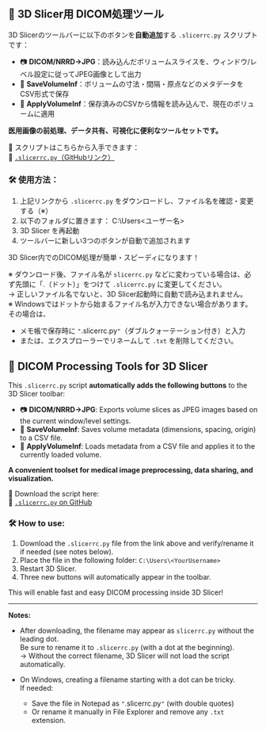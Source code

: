 ## 🧰 3D Slicer用 DICOM処理ツール  
  
3D Slicerのツールバーに以下のボタンを**自動追加**する `.slicerrc.py` スクリプトです：  
  
- 📷 **DICOM/NRRD→JPG**：読み込んだボリュームスライスを、ウィンドウ/レベル設定に従ってJPEG画像として出力  
- 💾 **SaveVolumeInf**：ボリュームの寸法・間隔・原点などのメタデータをCSV形式で保存  
- 📂 **ApplyVolumeInf**：保存済みのCSVから情報を読み込んで、現在のボリュームに適用  
  
**医用画像の前処理、データ共有、可視化に便利なツールセットです。**  
  
📎 スクリプトはこちらから入手できます：    
🔗 [`.slicerrc.py`（GitHubリンク）](https://github.com/SatoruMuro/SAM2GUIfor3Drecon/blob/main/.slicerrc.py)  
  
### 🛠 使用方法：  
1. 上記リンクから `.slicerrc.py` をダウンロードし、ファイル名を確認・変更する（※）  
2. 以下のフォルダに置きます：  C:\Users\<ユーザー名>  
3. 3D Slicer を再起動  
4. ツールバーに新しい3つのボタンが自動で追加されます  
  
3D Slicer内でのDICOM処理が簡単・スピーディになります！  

※ ダウンロード後、ファイル名が `slicerrc.py` などに変わっている場合は、必ず先頭に「.（ドット）」をつけて `.slicerrc.py` に変更してください。  
→ 正しいファイル名でないと、3D Slicer起動時に自動で読み込まれません。  
※ Windowsではドットから始まるファイル名が入力できない場合があります。その場合は、  
- メモ帳で保存時に `"`.slicerrc.py`"`（ダブルクォーテーション付き）と入力  
- または、エクスプローラーでリネームして `.txt` を削除してください。  
  

  
## 🧰 DICOM Processing Tools for 3D Slicer

This `.slicerrc.py` script **automatically adds the following buttons** to the 3D Slicer toolbar:

- 📷 **DICOM/NRRD→JPG**: Exports volume slices as JPEG images based on the current window/level settings.
- 💾 **SaveVolumeInf**: Saves volume metadata (dimensions, spacing, origin) to a CSV file.
- 📂 **ApplyVolumeInf**: Loads metadata from a CSV file and applies it to the currently loaded volume.

**A convenient toolset for medical image preprocessing, data sharing, and visualization.**

📎 Download the script here:  
🔗 [`.slicerrc.py` on GitHub](https://github.com/SatoruMuro/SAM2GUIfor3Drecon/blob/main/.slicerrc.py)

### 🛠 How to use:
1. Download the `.slicerrc.py` file from the link above and verify/rename it if needed (see notes below).
2. Place the file in the following folder: `C:\Users\<YourUsername>`
3. Restart 3D Slicer.
4. Three new buttons will automatically appear in the toolbar.

This will enable fast and easy DICOM processing inside 3D Slicer!

---

**Notes:**

- After downloading, the filename may appear as `slicerrc.py` without the leading dot.  
  Be sure to rename it to `.slicerrc.py` (with a dot at the beginning).  
  → Without the correct filename, 3D Slicer will not load the script automatically.

- On Windows, creating a filename starting with a dot can be tricky.  
  If needed:
  - Save the file in Notepad as `"`.slicerrc.py`"` (with double quotes)
  - Or rename it manually in File Explorer and remove any `.txt` extension.

